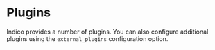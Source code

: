# Plugins

Indico provides a number of plugins. You can also configure additional plugins using the `external_plugins` configuration option.
